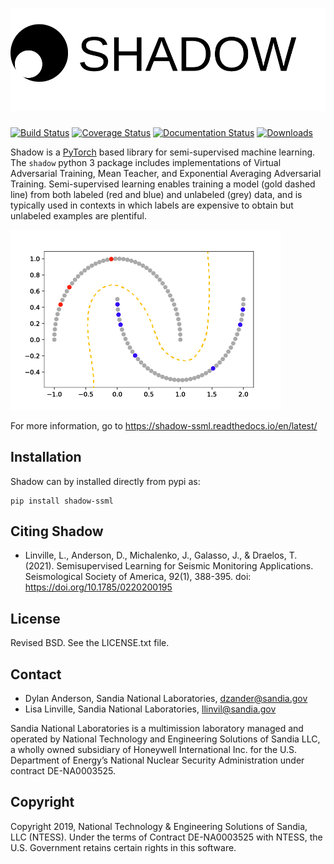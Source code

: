 ![Shadow](doc/source/figures/logo.png)
======================================

[![Build Status](https://app.travis-ci.com/sandialabs/shadow.svg?branch=master)](https://app.travis-ci.com/sandialabs/shadow)
[![Coverage Status](https://coveralls.io/repos/github/sandialabs/shadow/badge.svg?branch=master)](https://coveralls.io/github/sandialabs/shadow?branch=master)
[![Documentation Status](https://readthedocs.org/projects/shadow-ssml/badge/?version=latest)](https://shadow-ssml.readthedocs.io/en/latest/?badge=latest)
[![Downloads](https://pepy.tech/badge/shadow-ssml)](https://pepy.tech/project/shadow-ssml)

Shadow is a [PyTorch](https://pytorch.org/) based library for semi-supervised machine learning.
The `shadow` python 3 package includes implementations of Virtual Adversarial Training,
Mean Teacher, and Exponential Averaging Adversarial Training.
Semi-supervised learning enables training a model (gold dashed line) from both labeled (red and
blue) and unlabeled (grey) data, and is typically used in contexts in which labels are expensive
to obtain but unlabeled examples are plentiful.

![SSML for half moons](doc/source/figures/ssml-halfmoons.png)

For more information, go to https://shadow-ssml.readthedocs.io/en/latest/

Installation
------------
Shadow can by installed directly from pypi as:
```
pip install shadow-ssml
```

Citing Shadow
--------------
* Linville, L., Anderson, D., Michalenko, J., Galasso, J., & Draelos, T. (2021). Semisupervised Learning for Seismic Monitoring Applications. Seismological Society of America, 92(1), 388-395. doi: https://doi.org/10.1785/0220200195

License
-------
Revised BSD. See the LICENSE.txt file.

Contact
-------
* Dylan Anderson, Sandia National Laboratories, dzander@sandia.gov
* Lisa Linville, Sandia National Laboratories, llinvil@sandia.gov

Sandia National Laboratories is a multimission laboratory managed and operated by National Technology and Engineering Solutions of Sandia LLC, a wholly owned subsidiary of Honeywell International Inc. for the U.S. Department of Energy’s National Nuclear Security Administration under contract DE-NA0003525.

Copyright
---------
Copyright 2019, National Technology & Engineering Solutions of Sandia, LLC (NTESS). Under the terms of Contract DE-NA0003525 with NTESS, the U.S. Government retains certain rights in this software.
